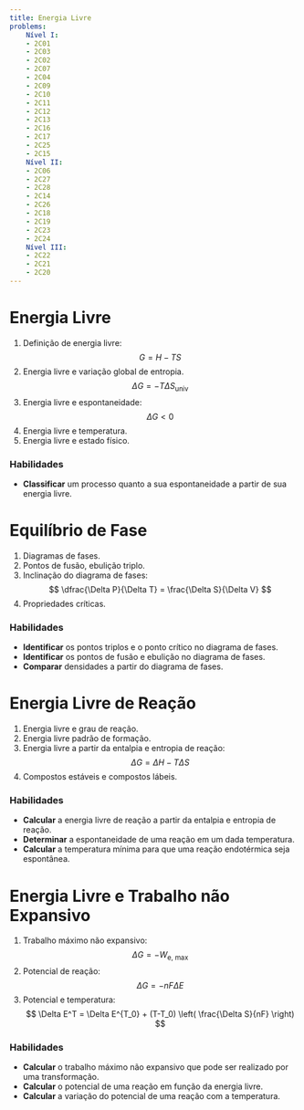 ```yaml
---
title: Energia Livre
problems:
    Nível I:
    - 2C01
    - 2C03
    - 2C02
    - 2C07
    - 2C04
    - 2C09
    - 2C10
    - 2C11
    - 2C12
    - 2C13
    - 2C16
    - 2C17
    - 2C25
    - 2C15
    Nível II:
    - 2C06
    - 2C27
    - 2C28
    - 2C14
    - 2C26
    - 2C18
    - 2C19
    - 2C23
    - 2C24
    Nível III:
    - 2C22
    - 2C21
    - 2C20
---
```


# Energia Livre

1. Definição de energia livre: 
   $$ 
   G = H - TS 
   $$
2. Energia livre e variação global de entropia.
   $$
   \Delta G = - T \Delta S_\text{univ}
   $$
3. Energia livre e espontaneidade:
   $$
   \Delta G < 0
   $$
3. Energia livre e temperatura.
4. Energia livre e estado físico.

### Habilidades

- **Classificar** um processo quanto a sua espontaneidade a partir de sua energia livre.

# Equilíbrio de Fase

1. Diagramas de fases.
2. Pontos de fusão, ebulição triplo.
3. Inclinação do diagrama de fases:
   $$
   \dfrac{\Delta P}{\Delta T} = \frac{\Delta S}{\Delta V}
   $$
4. Propriedades críticas.

### Habilidades

- **Identificar** os pontos triplos e o ponto crítico no diagrama de fases.
- **Identificar** os pontos de fusão e ebulição no diagrama de fases.
- **Comparar** densidades a partir do diagrama de fases.

# Energia Livre de Reação

1. Energia livre e grau de reação.
2. Energia livre padrão de formação.
3. Energia livre a partir da entalpia e entropia de reação:
   $$
   \Delta G = \Delta H - T \Delta S
   $$
5. Compostos estáveis e compostos lábeis.

### Habilidades

- **Calcular** a energia livre de reação a partir da entalpia e entropia de reação.
- **Determinar** a espontaneidade de uma reação em um dada temperatura.
- **Calcular** a temperatura mínima para que uma reação endotérmica seja espontânea.

# Energia Livre e Trabalho não Expansivo

1. Trabalho máximo não expansivo:
   $$
   \Delta G = -W_\text{e, max}
   $$
2. Potencial de reação: 
   $$
   \Delta G = -nF \Delta E
   $$
3. Potencial e temperatura:
   $$
   \Delta E^T = \Delta E^{T_0} + (T-T_0) \left( \frac{\Delta S}{nF} \right)
   $$

### Habilidades

- **Calcular** o trabalho máximo não expansivo que pode ser realizado por uma transformação.
- **Calcular** o potencial de uma reação em função da energia livre.
- **Calcular** a variação do potencial de uma reação com a temperatura.
